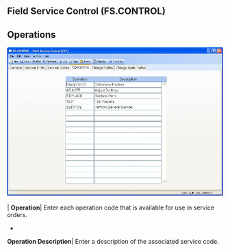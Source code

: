 ## Field Service Control (FS.CONTROL)
<PageHeader />

## Operations

![](./FS-CONTROL-4.jpg)

| **Operation**|  Enter each operation code that is available for use in
service orders.

-  
**Operation Description**|  Enter a description of the associated service
code.


<badge text= "Version 8.10.57 " vertical="middle" />

<PageFooter />
